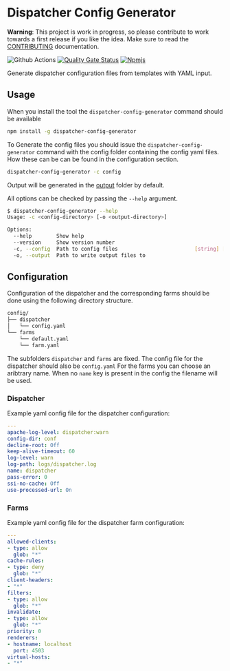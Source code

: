 # Dispatcher Config Generator

**Warning**: This project is work in progress, so please contribute to work
towards a first release if you like the idea.
Make sure to read the [CONTRIBUTING](CONTRIBUTING.md) documentation.

![Github Actions](https://github.com/bdhoine/dispatcher-config-generator/workflows/Build/badge.svg)
[![Quality Gate Status](https://sonarcloud.io/api/project_badges/measure?project=bdhoine_dispatcher-config-generator&metric=alert_status)](https://sonarcloud.io/dashboard?id=bdhoine_dispatcher-config-generator)
[![Npmjs](https://img.shields.io/npm/v/dispatcher-config-generator?logo=npm&color=blue)](https://www.npmjs.com/package/dispatcher-config-generator)

Generate dispatcher configuration files from templates with YAML input.

## Usage

When you install the tool the `dispatcher-config-generator` command should be
available

```sh
npm install -g dispatcher-config-generator
```

To Generate the config files you should issue the `dispatcher-config-generator`
command with the
config folder containing the config yaml files.
How these can be can be found in the configuration section.

```sh
dispatcher-config-generator -c config
```

Output will be generated in the [output](output) folder by default.

All options can be checked by passing the `--help` argument.

```sh
$ dispatcher-config-generator --help
Usage: -c <config-directory> [-o <output-directory>]

Options:
  --help        Show help                                              [boolean]
  --version     Show version number                                    [boolean]
  -c, --config  Path to config files                         [string] [required]
  -o, --output  Path to write output files to                           [string]
```

## Configuration

Configuration of the dispatcher and the corresponding farms should be done using
the following directory structure.

```txt
config/
├── dispatcher
│   └── config.yaml
└── farms
    └── default.yaml
    └── farm.yaml
```

The subfolders `dispatcher` and `farms` are fixed.
The config file for the dispatcher should also be `config.yaml`
For the farms you can choose an aribtrary name.
When no `name` key is present in the config the filename will be used.

### Dispatcher

Example yaml config file for the dispatcher configuration:

```yaml
---
apache-log-level: dispatcher:warn
config-dir: conf
decline-root: Off
keep-alive-timeout: 60
log-level: warn
log-path: logs/dispatcher.log
name: dispatcher
pass-error: 0
ssi-no-cache: Off
use-processed-url: On
```

### Farms

Example yaml config file for the dispatcher farm configuration:

```yaml
---
allowed-clients:
- type: allow
  glob: "*"
cache-rules:
- type: deny
  glob: "*"
client-headers:
- "*"
filters:
- type: allow
  glob: "*"
invalidate:
- type: allow
  glob: "*"
priority: 0
renderers:
- hostname: localhost
  port: 4503
virtual-hosts:
- "*"
```
